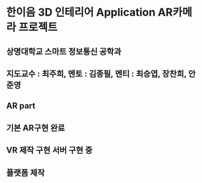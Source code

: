 # 한이음 3D 인테리어 Application AR카메라 프로젝트
## 상명대학교 스마트 정보통신 공학과
## 지도교수 : 최주희, 멘토 : 김종필, 멘티 : 최승엽, 장찬희, 안준영
## AR part
## 기본 AR구현 완료
## VR 제작 구현 서버 구현 중
## 플랫폼 제작

